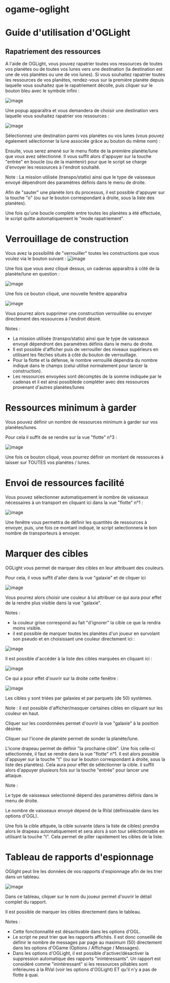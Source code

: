 # ogame-oglight

# Guide d'utilisation d'OGLight
## Rapatriement des ressources

A l'aide de OGLight, vous pouvez rapatrier toutes vos ressources de toutes vos planètes ou de toutes vos lunes vers une destination (la destination est une de vos planètes ou une de vos lunes).
Si vous souhaitez rapatrier toutes les ressources de vos planètes, rendez-vous sur la première planète depuis laquelle vous souhaitez que le rapatriement décolle, puis cliquer sur le bouton bleu avec le symbole infini :

![image](https://user-images.githubusercontent.com/1087731/189495517-a5dbf0b3-a629-49d5-94e6-9307a520e8a1.png)


Une popup apparaîtra et vous demandera de choisir une destination vers laquelle vous souhaitez rapatrier vos ressources :

![image](https://user-images.githubusercontent.com/1087731/189495523-9e09a914-8098-4ed5-b761-dc9f4ab48c6b.png)


Sélectionnez une destination parmi vos planètes ou vos lunes (vous pouvez également sélectionner la lune associée grâce au bouton du même nom) :

Ensuite, vous serez amené sur le menu flotte de la première planète/lune que vous avez sélectionné. Il vous suffit alors d'appuyer sur la touche "entrée" en boucle (ou de la maintenir) pour que le script se charge d'envoyer les ressources à l'endroit souhaité.

Note : La mission utilisée (transpo/statio) ainsi que le type de vaisseaux envoyé dépendront des paramètres définis dans le menu de droite.

Afin de "sauter" une planète lors du processus, il est possible d'appuyer sur la touche "o" (ou sur le bouton correspondant à droite, sous la liste des planètes).

Une fois qu'une boucle complète entre toutes les planètes a été effectuée, le script quitte automatiquement le "mode rapatriement".

# Verrouillage de construction
Vous avez la possibilité de "verrouiller" toutes les constructions que vous voulez via le bouton suivant :
![image](https://user-images.githubusercontent.com/1087731/189495528-6844d046-bc85-4758-9983-092e0ee4a82c.png)



Une fois que vous avez cliqué dessus, un cadenas apparaîtra à côté de la planète/lune en question :

![image](https://user-images.githubusercontent.com/1087731/189495532-ee508305-ad86-4c7e-a351-fc0eed10eaf2.png)


Une fois ce bouton cliqué, une nouvelle fenêtre apparaîtra

![image](https://user-images.githubusercontent.com/1087731/189495536-67f58644-0812-43d6-b6ed-58cfe4f61325.png)


Vous pourrez alors supprimer une construction verrouillée ou envoyer directement des ressources à l'endroit désiré.

Notes :

- La mission utilisée (transpo/statio) ainsi que le type de vaisseaux envoyé dépendront des paramètres définis dans le menu de droite.
- Il est possible d'afficher puis de verrouiller des niveaux supérieurs en utilisant les flèches situés à côté du bouton de verrouillage.
- Pour la flotte et la défense, le nombre verrouillé dépendra du nombre indiqué dans le champs (celui utilisé normalement pour lancer la construction).
- Les ressources envoyées sont décomptés de la somme indiquée par le cadenas et il est ainsi possiblede compléter avec des ressources provenant d'autres planètes/lunes

# Ressources minimum à garder
Vous pouvez définir un nombre de ressources minimum à garder sur vos planètes/lunes.

Pour cela il suffit de se rendre sur la vue "flotte" n°3 :

![image](https://user-images.githubusercontent.com/1087731/189495585-af23480b-e3f8-4f66-bc79-abb3485961a2.png)


Une fois ce bouton cliqué, vous pourrez définir un montant de ressources à laisser sur TOUTES vos planètes / lunes.

# Envoi de ressources facilité
Vous pouvez sélectionner automatiquement le nombre de vaisseaux nécessaires à un transport en cliquant ici dans la vue "flotte" n°1 :

![image](https://user-images.githubusercontent.com/1087731/189495591-73904a9c-85d8-45e4-be3b-19d4b86734bf.png)


Une fenêtre vous permettra de définir les quantités de ressources à envoyer, puis, une fois ce montant indiqué, le script selectionnera le bon nombre de transporteurs à envoyer.

# Marquer des cibles
OGLight vous permet de marquer des cibles en leur attribuant des couleurs.

Pour cela, il vous suffit d'aller dans la vue "galaxie" et de cliquer ici

![image](https://user-images.githubusercontent.com/1087731/189495601-e77e3df0-1b36-4da9-b5c4-234d5f6ea004.png)


Vous pourrez alors choisir une couleur à lui attribuer ce qui aura pour effet de la rendre plus visible dans la vue "galaxie".

Notes :

- la couleur grise correspond au fait "d'ignorer" la cible ce que la rendra moins visible.
- il est possible de marquer toutes les planètes d'un joueur en survolant son pseudo et en choisissant une couleur directement ici :

![image](https://user-images.githubusercontent.com/1087731/189495612-de2005e8-746a-4ed2-b4fb-213a099db277.png)


Il est possible d'accéder à la liste des cibles marquées en cliquant ici :

![image](https://user-images.githubusercontent.com/1087731/189495614-56b1fbce-0001-4616-8ad3-57a1dec69d6c.png)


Ce qui a pour effet d'ouvrir sur la droite cette fenêtre :

![image](https://user-images.githubusercontent.com/1087731/189495620-67cdcc0e-f08d-4042-a3cb-8387a06c77e2.png)


Les cibles y sont triées par galaxies et par parquets (de 50) systèmes.

Note : il est possible d'afficher/masquer certaines cibles en cliquant sur les couleur en haut.

Cliquer sur les coordonnées permet d'ouvrir la vue "galaxie" à la position désirée.

Cliquer sur l'icone de planète permet de sonder la planète/lune.

L'icone drapeau permet de définir "la prochaine cible". Une fois celle-ci sélectionnée, il faut se rendre dans la vue "flotte" n°1. Il est alors possible d'appuyer sur la touche "t" (ou sur le bouton correspondant à droite, sous la liste des planètes). Cela aura pour effet de séléctionner la cible. il suffit alors d'appuyer plusieurs fois sur la touche "entrée" pour lancer une attaque.

Note :

Le type de vaisseaux selectionné dépend des paramètres définis dans le menu de droite.

Le nombre de vaisseaux envoyé dépend de la RVal (définissable dans les options d'OGL).

Une fois la cible attquée, la cible suivante (dans la liste de cibles) prendra alors le drapeau automatiquement et sera alors à son tour séléctionnable en utilisant la touche "t". Cela permet de piller rapidement les cibles de la liste.

# Tableau de rapports d'espionnage
OGlight peut lire les données de vos rapports d'espionnage afin de les trier dans un tableau.

![image](https://user-images.githubusercontent.com/1087731/189495628-bcee5886-3d3b-436a-9bc5-675f1aff58c0.png)


Dans ce tableau, cliquer sur le nom du joueur permet d'ouvrir le détail complet du rapport.

Il est possible de marquer les cibles directement dans le tableau.

Notes :

- Cette fonctionnalité est désactivable dans les options d'OGL.
- Le script ne peut trier que les rapports affichés. Il est donc conseillé de définir le nombre de messages par page au maximum (50) directement dans les options d'OGame (Options / Affichage / Messages).
- Dans les options d'OGLight, il est possible d'activer/désactiver la suppression automatique des rapports "inintéressants". Un rapport est considéré comme "inintéressant" si les ressources pillables sont inférieures à la RVal (voir les options d'OGLight) ET qu'il n'y a pas de flotte à quai.
